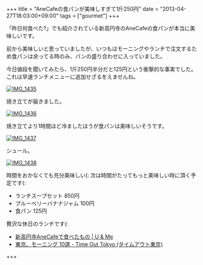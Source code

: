 +++
title =  "AneCafeの食パンが美味しすぎて1斤250円"
date =  "2013-04-27T18:03:00+09:00"
tags = ["gourmet"]
+++
<p>「昨日何食べた?」でも紹介されている新高円寺のAneCafeの食パンが本当に美味しいです。</p>

<p>前から美味しいと思っていましたが、いつもはモーニングやランチで注文するため食パンは余ってる時のみ、パンの盛り合わせに入っていました。</p>

<p>今日値段を聞いてみたら、1斤250円半分だと125円という衝撃的な事実でした。
これは早速ランチメニューに追加せざるをえませんね。</p>

<p><a href="http://www.flickr.com/photos/68742489@N02/8684628009" title="IMG_1435"><img src="http://farm9.staticflickr.com/8398/8684628009_abb30789aa.jpg" alt="IMG_1435" class="alignnone "/></a></p>

<p>焼き立てが届きました。</p>

<p><a href="http://www.flickr.com/photos/68742489@N02/8685745614" title="IMG_1436"><img src="http://farm9.staticflickr.com/8403/8685745614_6ed55145ef.jpg" alt="IMG_1436" class="alignnone "/></a></p>

<p>焼き立てより1時間ほど冷ましたほうが食パンは美味しいそうです。</p>

<p><a href="http://www.flickr.com/photos/68742489@N02/8685745418" title="IMG_1437"><img src="http://farm9.staticflickr.com/8545/8685745418_9032a39361.jpg" alt="IMG_1437" class="alignnone "/></a></p>

<p>シュール。</p>

<p><a href="http://www.flickr.com/photos/68742489@N02/8685745198" title="IMG_1438"><img src="http://farm9.staticflickr.com/8119/8685745198_b71c6820e1.jpg" alt="IMG_1438" class="alignnone "/></a></p>

<p>時間をおかなくても充分美味しい(: 次は時間がたってもっと美味しい時に頂く予定です(:</p>


- ランチスープセット 850円
- ブルーベリーバナナジャム 100円
- 食パン 125円


<p>贅沢な休日のランチです(:</p>


- [新高円寺AneCafeで食べたもの | U &amp; Me](http://umeyuki.net/archives/593 "新高円寺AneCafeで食べたもの | U &amp; Me")
- [東京、モーニング 10選 - Time Out Tokyo (タイムアウト東京)](http://www.timeout.jp/ja/tokyo/feature/6598 "東京、モーニング 10選 - Time Out Tokyo (タイムアウト東京)")


+++
